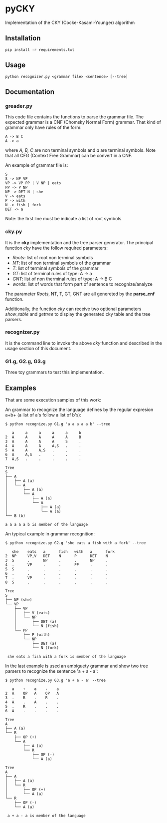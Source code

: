 # pyCKY
Implementation of the CKY (Cocke-Kasami-Younger) algorithm

## Installation
`pip install -r requirements.txt`

## Usage

```
python recognizer.py <grammar file> <sentence> [--tree]
```

## Documentation

### greader.py

This code file contains the functions to parse the grammar file. 
The expected grammar is a CNF (Chomsky Normal Form) grammar. 
That kind of grammar only have rules of the form:
 
```
A -> B C
A -> a
```

where *A, B, C* are non terminal symbols and *a* are terminal symbols. 
Note that all CFG (Context Free Grammar) can be convert in a CNF.

An example of grammar file is:

```
S
S -> NP VP
VP -> VP PP | V NP | eats
PP -> P NP
NP -> DET N | she
V -> eats
P -> with
N -> fish | fork
DET -> a
```

Note: the first line must be indicate a list of root symbols.

### cky.py

It is the **cky** implementation and the tree parser generator. 
The principal function *cky* have the follow required parameters:

- *Roots*: list of root non terminal symbols
- *NT*: list of non terminal symbols of the grammar
- *T*: list of terminal symbols of the grammar
- *GT*: list of terminal rules of type: A -> a
- *GNT*: list of non therminal rules of type: A -> B C
- *words*: list of words that form part of sentence to recognize/analyze

The parameter *Roots*, NT, T, GT, GNT are all genereted by the **parse_cnf** function.

Additionally, the function *cky* can receive two optional parameters *show_table* and *gettree* 
to display the generated cky table and the tree parsers.

### recognizer.py

It is the command line to invoke the above *cky* function and described in the usage section 
of this document.

### G1.g, G2.g, G3.g

Three toy grammars to test this implementation. 

## Examples

That are some execution samples of this work:

An grammar to recognize the language defines by the regular expresion a+b+ 
(a list of a's follow a list of b's):

```
$ python recognize.py G1.g 'a a a a a b' --tree

   a     a     a     a     a     b    
2  A     A     A     A     A     B    
3  A     A     A     A     S     .    
4  A     A     A     A,S   .     .    
5  A     A     A,S   .     .     .    
6  A     A,S   .     .     .     .    
7  A,S   .     .     .     .     .    

Tree
S
├── A
│   ├── A (a)
│   └── A
│       ├── A (a)
│       └── A
│           ├── A (a)
│           └── A
│               ├── A (a)
│               └── A (a)
└── B (b)

a a a a a b is member of the language
```


An typical example in grammar recognition:
```
$ python recognize.py G2.g 'she eats a fish with a fork' --tree

   she    eats   a      fish   with   a      fork  
2  NP     VP,V   DET    N      P      DET    N     
3  S      .      NP     .      .      NP     .     
4  .      VP     .      .      PP     .      .     
5  S      .      .      .      .      .      .     
6  .      .      .      .      .      .      .     
7  .      VP     .      .      .      .      .     
8  S      .      .      .      .      .      .     

Tree
S
├── NP (she)
└── VP
    ├── VP
    │   ├── V (eats)
    │   └── NP
    │       ├── DET (a)
    │       └── N (fish)
    └── PP
        ├── P (with)
        └── NP
            ├── DET (a)
            └── N (fork)

 she eats a fish with a fork is member of the language
```

In the last example is used an ambiguety grammar and show two tree parsers to recognize 
the sentence 'a + a - a':

```
$ python recognize.py G3.g 'a + a - a' --tree

   a    +    a    -    a   
2  A    OP   A    OP   A   
3  .    R    .    R    .   
4  A    .    A    .    .   
5  .    R    .    .    .   
6  A    .    .    .    .   

Tree
A
├── A (a)
└── R
    ├── OP (+)
    └── A
        ├── A (a)
        └── R
            ├── OP (-)
            └── A (a)

Tree
A
├── A
│   ├── A (a)
│   └── R
│       ├── OP (+)
│       └── A (a)
└── R
    ├── OP (-)
    └── A (a)

 a + a - a is member of the language
```
